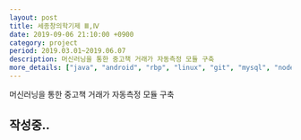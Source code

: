 ```yaml
---
layout: post
title: 세종창의학기제 Ⅲ,Ⅳ
date: 2019-09-06 21:10:00 +0900
category: project
period: 2019.03.01~2019.06.07
description: 머신러닝을 통한 중고책 거래가 자동측정 모듈 구축
more_details: ["java", "android", "rbp", "linux", "git", "mysql", "nodejs"]
---
```


머신러닝을 통한 중고책 거래가 자동측정 모듈 구축

## 작성중..